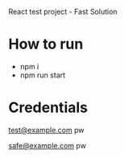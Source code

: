 React test project - Fast Solution

# How to run
- npm i
- npm run start

# Credentials
test@example.com
pw

safe@example.com
pw
